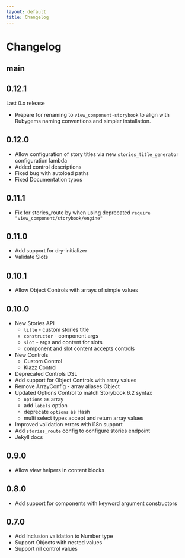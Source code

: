 ```yaml
---
layout: default
title: Changelog
---
```


# Changelog

## main

## 0.12.1

Last 0.x release
* Prepare for renaming to `view_component-storybook` to align with Rubygems naming conventions and simpler installation.

## 0.12.0

* Allow configuration of story titles via new `stories_title_generator` configuration lambda
* Added control descriptions
* Fixed bug with autoload paths
* Fixed Documentation typos

## 0.11.1

* Fix for stories_route by when using deprecated `require "view_component/storybook/engine"`

## 0.11.0

* Add support for dry-initializer
* Validate Slots

## 0.10.1

* Allow Object Controls with arrays of simple values

## 0.10.0

* New Stories API
  * `title` - custom stories title 
  * `constructor` - component args
  * `slot` - args and content for slots
  * component and slot content accepts controls
* New Controls
  * Custom Control
  * Klazz Control
* Deprecated Controls DSL
* Add support for Object Controls with array values
* Remove ArrayConfig - array aliases Object
* Updated Options Control to match Storybook 6.2 syntax
  * `options` as array
  * add `labels` option
  * deprecate `options` as Hash
  * multi select types accept and return array values
* Improved validation errors with i18n support
* Add `stories_route` config to configure stories endpoint
* Jekyll docs

## 0.9.0

* Allow view helpers in content blocks

## 0.8.0

* Add support for components with keyword argument constructors

## 0.7.0

* Add inclusion validation to Number type
* Support Objects with nested values
* Support nil control values